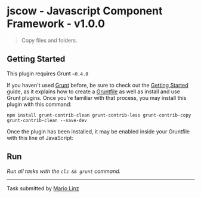 # jscow - Javascript Component Framework - v1.0.0

> Copy files and folders.


## Getting Started
This plugin requires Grunt `~0.4.0`

If you haven't used [Grunt](http://gruntjs.com/) before, be sure to check out the [Getting Started](http://gruntjs.com/getting-started) guide, as it explains how to create a [Gruntfile](http://gruntjs.com/sample-gruntfile) as well as install and use Grunt plugins. Once you're familiar with that process, you may install this plugin with this command:

```shell
npm install grunt-contrib-clean grunt-contrib-less grunt-contrib-copy grunt-contrib-clean --save-dev
```

Once the plugin has been installed, it may be enabled inside your Gruntfile with this line of JavaScript:

## Run
_Run all tasks with the `cls && grunt` command._

---

Task submitted by [Mario Linz](http://www.jscow.com/)
